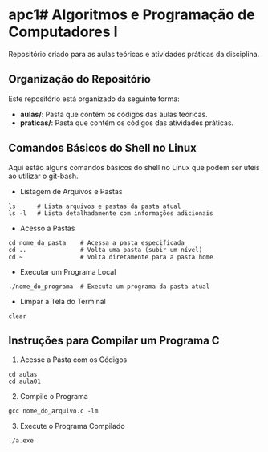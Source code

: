 # apc1# Algoritmos e Programação de Computadores I

Repositório criado para as aulas teóricas e atividades práticas da disciplina.

## Organização do Repositório

Este repositório está organizado da seguinte forma:
- **aulas/**: Pasta que contém os códigos das aulas teóricas.
- **praticas/**: Pasta que contém os códigos das atividades práticas.

## Comandos Básicos do Shell no Linux

Aqui estão alguns comandos básicos do shell no Linux que podem ser úteis ao utilizar o git-bash.

- Listagem de Arquivos e Pastas
```shell
ls      # Lista arquivos e pastas da pasta atual
ls -l   # Lista detalhadamente com informações adicionais
```
- Acesso a Pastas
```shell
cd nome_da_pasta    # Acessa a pasta especificada
cd ..               # Volta uma pasta (subir um nível)
cd ~                # Volta diretamente para a pasta home
```
- Executar um Programa Local
```shell
./nome_do_programa  # Executa um programa da pasta atual
```
- Limpar a Tela do Terminal
```shell
clear
```

## Instruções para Compilar um Programa C

1. Acesse a Pasta com os Códigos
```shell
cd aulas
cd aula01
```
2. Compile o Programa
```shell
gcc nome_do_arquivo.c -lm
```
3. Execute o Programa Compilado
```shell
./a.exe
```

